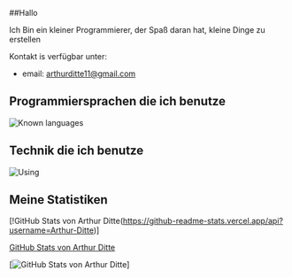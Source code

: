 ##Hallo

Ich Bin ein kleiner Programmierer, der Spaß daran hat, kleine Dinge zu erstellen

Kontakt is verfügbar unter: 

- email: arthurditte11@gmail.com


## Programmiersprachen die ich benutze
![Known languages](https://skillicons.dev/icons?i=python,typescript,js,html,css,cs,bash&perline=10)

## Technik die ich benutze
![Using](https://skillicons.dev/icons?i=linux,vscode,idea,github,git,gradle,vercel,postgres,sqlite,ps&perline=10)



## Meine Statistiken
[!GitHub Stats von Arthur Ditte(https://github-readme-stats.vercel.app/api?username=Arthur-Ditte)]

[GitHub Stats von Arthur Ditte](https://github-readme-stats.vercel.app/top-langs/api?username=Arthur-Ditte)

[![GitHub Stats von Arthur Ditte](https://github-readme-stats.vercel.app/api/wakatime?username=Arthur-Ditte)]


